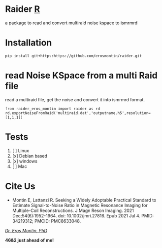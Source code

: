 # Raider [R]("https://www.allgaeuer-zeitung.de/cms_media/module_img/3499/1749737_1_org_91659601.jpg")
     
a package to read and convert multiraid noise kspace to ismrmrd

# Installation
```
pip install git+https:https://github.com/erosmontin/raider.git
```
# read Noise KSpace from a multi Raid file
read a multiraid file, get the noise and convert it into ismrmrd format.


```
from raider_eros_montin import raider as rd
rd.exportNoiseFromRaid('multiraid.dat','outputname.h5',resolution=[1,1,1])

```

# Tests
1. [ ] Linux 
  1. [x] Debian based 
3. [x] windows
4. [ ] Mac
# Cite Us
- Montin E, Lattanzi R. Seeking a Widely Adoptable Practical Standard to Estimate Signal-to-Noise Ratio in Magnetic Resonance Imaging for Multiple-Coil Reconstructions. J Magn Reson Imaging. 2021 Dec;54(6):1952-1964. doi: 10.1002/jmri.27816. Epub 2021 Jul 4. PMID: 34219312; PMCID: PMC8633048.


[*Dr. Eros Montin, PhD*](http://me.biodimensional.com)

**46&2 just ahead of me!**
